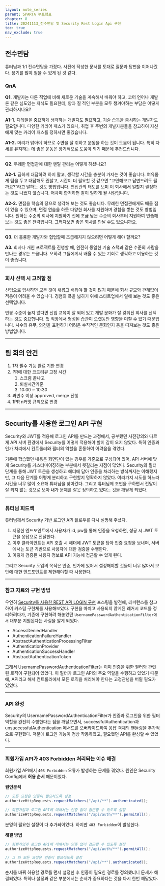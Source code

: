 ```yaml
---
layout: note_series
parent: SPARTA 부트캠프
chapter: 8
title: 20241113_전수면담 및 Security Rest Login Api 구현
toc: true
nav_exclude: true
---
```


## 전수면담
튜터님과 1:1 전수면담을 가졌다. 사전에 작성한 문서를 토대로 질문과 답변을 이어나갔다. 용기를 많이 얻을 수 있게 된 것 같다.

### QnA
**Q1.** 개발자는 다른 직업에 비해 새로운 기술을 계속해서 배워야 하고,
코어 언어나 개발론 같은 심도있는 지식도 필요한데,
양과 질 적인 부분을 모두 챙겨야하는 부담은 어떻게 관리하시나요?

**A1-1.** 디테일을 중요하게 생각하는 개발자도 필요하고, 기술 습득을 중시하는 개발자도 필요합니다. 
다양한 커리어 패스가 있으니, 취업 후 주변의 개발자분들을 참고하여 자신에게 맞는 커리어 패스를 정하시면 좋겠습니다.

**A1-2.** 머리가 맑아야 하므로 수면을 잘 취하고 운동을 하는 것이 도움이 됩니다. 
특히 자세를 유지하는 데 좋은 운동은 장기적으로 도움이 되기 때문에 추천드립니다.

---

**Q2.** 무례한 면접관에 대한 멘탈 관리는 어떻게 하셨나요?

**A2-1.** 급하게 대답하려 하지 말고, 생각할 시간을 충분히 가지는 것이 좋습니다. 
여유롭게 텀을 두고 대답해도 괜찮고, 시간이 더 필요할 것 같으면 “고민해보고 답변드려도 될까요?”라고 말하는 것도 방법입니다. 
면접관의 태도를 보며 이 회사에서 일할지 결정하는 것도 나쁘지 않습니다. 어차피 합격하면 같이 일하게 될 사람입니다.

**A2-2.** 면접을 학습의 장으로 생각해 보는 것도 좋습니다. 
무례한 면접관에게도 배울 점이 있을 수 있으며, 면접 연습을 하듯 다양한 회사를 지원하며 경험을 쌓는 것도 방법입니다. 
원하는 수준의 회사에 지원하기 전에 조금 낮은 수준의 회사부터 지원하여 연습해 보는 것도 좋은 전략입니다. 
그러다보면 좋은 회사를 만날 수도 있으니까요.

---

**Q3.** 더 훌륭한 개발자와 협업할때 조급해지지 않으려면 어떻게 해야 할까요?

**A3.** 회사나 개인 프로젝트를 진행할 때, 완전히 동일한 기술 스택과 같은 수준의 사람을 만나는 경우는 드뭅니다. 
오히려 그들에게서 배울 수 있는 기회로 생각하고 이용하는 것이 좋습니다.

---

### 회사 선택 시 고려할 점
신입으로 입사하면 모든 것이 새롭고 배워야 할 것이 많기 때문에 회사 규모와 관계없이 적응이 어려울 수 있습니다. 
경험의 폭을 넓히기 위해 스타트업에서 일해 보는 것도 좋은 선택입니다.

연봉 수준이 높지 않다면 신입 교육이 잘 되어 있고 개발 문화가 잘 갖춰진 회사를 선택하는 것도 중요합니다. 
첫 직장에서 형성된 습관이 오랫동안 영향을 미칠 수 있기 때문입니다. 
사수의 유무, 의견을 표현하기 어려운 수직적인 문화인지 등을 따져보는 것도 좋은 방법입니다.

---

## 팀 회의 안건

1. 1차 필수 기능 완료 기한 변경
2. PR에 대한 코드리뷰 고정 시간
    1. 스크럼 끝나고
    2. 퇴실시간기준
    3. 10:00 ~ 10:30
3. 과반수 이상 approved, merge 진행
4. 1PR n커밋 규칙으로 변경

---

## Security를 사용한 로그인 API 구현
Security와 JWT를 적용해 로그인 API를 만드는 과정에서, 
공부했던 사전강의와 다르게 API 서버 환경에서 Security를 어떻게 적용해야 할지 감이 오지 않았다. 
특히 인증과 인가 처리에서 컨트롤러와 필터의 역할을 혼동하여 어려움을 겪었다.

기존에 학습했던 내용은 화면단이 있는 경우를 기준으로 구성되어 있어, 
API 서버에 맞게 Security를 커스터마이징하는 부분에서 헷갈리는 지점이 많았다. 
Security의 필터 단계를 통해 JWT 토큰을 생성하고 헤더에 담아 인증을 처리하는 방식까지는 이해했지만, 
그 다음 단계를 어떻게 분리하고 구현할지 명확하지 않았다. 여러가지 시도를 하느라 시간을 너무 많이 소요해 튜터님을 찾아갔다.
그리고 튜터님께 조언을 구하면서 전달이 잘 되지 않는 것으로 보아 내가 문제를 잘못 정의하고 있다는 것을 깨닫게 되었다.

---

### 튜터님 피드백
튜터님께서 Security 기반 로그인 API 플로우를 다시 설명해 주셨다.

1. 지정한 엔드포인트에서 사용자가 id, pw를 통해 인증을 요청하면, 성공 시 JWT 토큰을 응답으로 전달한다.
2. 이후 클라이언트는 API 호출 시 헤더에 JWT 토큰을 담아 인증 요청을 보내며, 서버에서는 토큰 기반으로 사용자에 대한 검증을 수행한다.
3. 이렇게 검증된 사용자 정보로 API 기능에 접근할 수 있게 된다.

그리고 Security 도입의 목적은 인증, 인가에 있어서 설정해야할 것들이 너무 많아서 보안에 대한 엔드포인트를 제한해야할 때 사용한다.

---

### 참고 자료와 구현 방법
우연히 [Security를 사용한 REST API LOGIN 구현](https://padosol.tistory.com/69) 포스팅을 발견해, 
레퍼런스를 참고하여 커스텀 구현체를 사용해보았다. 구현을 마치고 사용되지 않게된 레거시 코드를 정리하려다가, 
기존에 구현하려 해놓았던 `UsernamePasswordAuthenticationFilter에서` 대부분 지원된다는 사실을 알게 되었다.

- AccessDeniedHandler
- AuthenticationFailureHandler
- AbstractAuthenticationProcessingFilter
- AuthenticationProvider
- AuthenticationSuccessHandler
- AbstractAuthenticationToken

그래서 UsernamePasswordAuthenticationFilter는 이미 인증을 위한 필터와 관련된 로직이 구현되어 있었다. 
이 필터가 로그인 API의 주요 역할을 수행하고 있었기 때문에, API라고 해서 컨트롤러에서 모든 로직을 처리해야 한다는 고정관념을 버릴 필요가 있었다.

---

### API 완성
Security의 UsernamePasswordAuthenticationFilter가 인증과 로그인을 위한 필터 역할을 완전히 수행한다는 점을 깨달으면서, 
successfulAuthentication과 unsuccessfulAuthentication 메서드를 오버라이드하여 응답 객체의 핸들링을 추가적으로 구현했다. 
덕분에 로그인 기능이 정상 작동하였고, 필요했던 API를 완성할 수 있었다.

---

### 회원가입 API가 403 Forbidden 처리되는 이슈 해결
회원가입 API에서 `403 Forbidden` 오류가 발생하는 문제를 겪었다. 원인은 Security Config에서 **허용 순서** 때문이었다.

**원인분석**  

```java
// 모든 요청은 인증이 필요하도록 설정
authorizeHttpRequests.requestMatchers("/api/**").authenticated();
```
```java
// 회원가입과 로그인 API에 대해서는 인증 없이 접근할 수 있도록 설정
authorizeHttpRequests.requestMatchers("/api/auth/**").permitAll();
```

분명히 필요한 설정이 다 추가되어있다. 하지만 `403 Forbidden`이 발생한다.

**해결 방법**

```java
// 회원가입과 로그인 API에 대해서는 인증 없이 접근할 수 있도록 설정
authorizeHttpRequests.requestMatchers("/api/auth/**").permitAll();

// 그 외 모든 요청은 인증이 필요하도록 설정
authorizeHttpRequests.requestMatchers("/api/**").authenticated();
```

순서를 바꿔 허용할 경로를 먼저 설정한 후 인증이 필요한 경로를 정의했더니 문제가 해결되었다.
특히나 설정과 같은 부분에서는 순서가 중요하다는 것을 다시 한번 깨달았다.